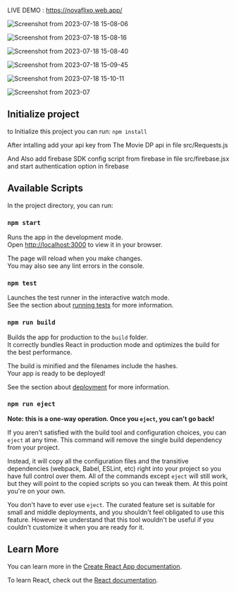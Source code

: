 LIVE DEMO : https://novaflixo.web.app/

![Screenshot from 2023-07-18 15-08-06](https://github.com/arg-adarsh/netflix-clone/assets/86367494/57a05cac-72e7-4070-a1d8-a942ec3012eb)


![Screenshot from 2023-07-18 15-08-16](https://github.com/arg-adarsh/netflix-clone/assets/86367494/b72e7c8a-2928-4d2f-9187-771996961c1e)


![Screenshot from 2023-07-18 15-08-40](https://github.com/arg-adarsh/netflix-clone/assets/86367494/2e1c4e6a-f626-45e9-98cb-5bf5b2f25b22)


![Screenshot from 2023-07-18 15-09-45](https://github.com/arg-adarsh/netflix-clone/assets/86367494/d3897d25-1fb0-4919-a281-95e5b0ddbf87)


![Screenshot from 2023-07-18 15-10-11](https://github.com/arg-adarsh/netflix-clone/assets/86367494/8d5ebf76-678c-4c06-8206-68f83f239780)


![Screenshot from 2023-07](https://github.com/arg-adarsh/netflix-clone/assets/86367494/5d904afd-7601-4eca-90f9-0300038dd419)


## Initialize project

to Initialize this project you can run: `npm install`

After intalling add your api key from The Movie DP api in file src/Requests.js

And Also add firebase SDK config script from firebase in file src/firebase.jsx and start authentication option in firebase

## Available Scripts

In the project directory, you can run:

### `npm start`

Runs the app in the development mode.\
Open [http://localhost:3000](http://localhost:3000) to view it in your browser.

The page will reload when you make changes.\
You may also see any lint errors in the console.

### `npm test`

Launches the test runner in the interactive watch mode.\
See the section about [running tests](https://facebook.github.io/create-react-app/docs/running-tests) for more information.

### `npm run build`

Builds the app for production to the `build` folder.\
It correctly bundles React in production mode and optimizes the build for the best performance.

The build is minified and the filenames include the hashes.\
Your app is ready to be deployed!

See the section about [deployment](https://facebook.github.io/create-react-app/docs/deployment) for more information.

### `npm run eject`

**Note: this is a one-way operation. Once you `eject`, you can't go back!**

If you aren't satisfied with the build tool and configuration choices, you can `eject` at any time. This command will remove the single build dependency from your project.

Instead, it will copy all the configuration files and the transitive dependencies (webpack, Babel, ESLint, etc) right into your project so you have full control over them. All of the commands except `eject` will still work, but they will point to the copied scripts so you can tweak them. At this point you're on your own.

You don't have to ever use `eject`. The curated feature set is suitable for small and middle deployments, and you shouldn't feel obligated to use this feature. However we understand that this tool wouldn't be useful if you couldn't customize it when you are ready for it.

## Learn More

You can learn more in the [Create React App documentation](https://facebook.github.io/create-react-app/docs/getting-started).

To learn React, check out the [React documentation](https://reactjs.org/).
